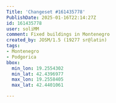 ```yaml
---
Title: 'Changeset #161435778'
PublishDate: 2025-01-16T22:14:27Z
id: 161435778
user: soliMM
comment: Fixed buildings in Montenegro
created_by: JOSM/1.5 (19277 sr@latin)
tags:
- Montenegro
- Podgorica
bbox:
  min_lon: 19.2554302
  min_lat: 42.4396977
  max_lon: 19.2558405
  max_lat: 42.4401061

---
```


